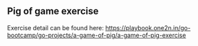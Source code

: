 ## Pig of game exercise

Exercise detail can be found here: https://playbook.one2n.in/go-bootcamp/go-projects/a-game-of-pig/a-game-of-pig-exercise